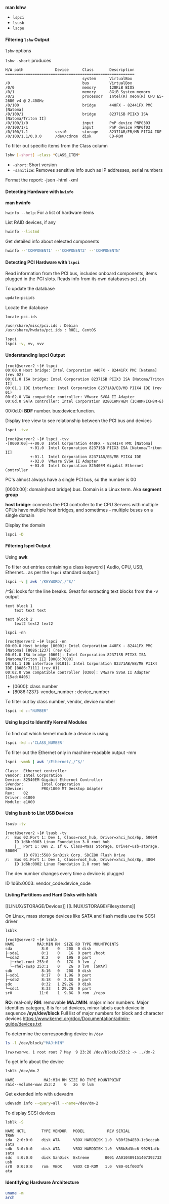 
**man lshw**

- `lspci`
- `lsusb`
- `lscpu`
#### Filtering `lshw` Output

`lshw` options

`lshw -short` produces

```
H/W path              Device      Class       Description
=========================================================
                                  system      VirtualBox
/0                                bus         VirtualBox
/0/0                              memory      128KiB BIOS
/0/1                              memory      8GiB System memory
/0/2                              processor   Intel(R) Xeon(R) CPU E5-2680 v4 @ 2.40GHz
/0/100                            bridge      440FX - 82441FX PMC [Natoma]
/0/100/1                          bridge      82371SB PIIX3 ISA [Natoma/Triton II]
/0/100/1/0                        input       PnP device PNP0303
/0/100/1/1                        input       PnP device PNP0f03
/0/100/1.1            scsi0       storage     82371AB/EB/MB PIIX4 IDE
/0/100/1.1/0.0.0      /dev/cdrom  disk        CD-ROM
```

To filter out specific items from the Class column

```bash
lshw [-short] -class *CLASS_ITEM*
```

- `-short`: Short version
- `-sanitize`: Removes sensitive info such as IP addresses, serial numbers

Format the report:
-json
-html
-xml 

#### Detecting Hardware with `hwinfo`

**man hwinfo**

`hwinfo --help`: For a list of hardware items

List RAID devices, if any

```bash
hwinfo --listmd
```

Get detailed info about selected components

```bash
hwinfo --'COMPONENT1' --'COMPONENT2' --'COMPONENTN'
```

#### Detecting PCI Hardware with `lspci`

Read information from the PCI bus, includes onboard components, items plugged in the PCI slots. Reads info from its own databases `pci.ids`

To update the database

```bash
update-pciids
```

Locate the database

```
locate pci.ids
```

```
/usr/share/misc/pci.ids : Debian
/usr/share/hwdata/pci.ids : RHEL, CentOS
```

```bash
lspci
lspci -v, vv, vvv
```

#### Understanding lspci Output

```
[root@server2 ~]# lspci
00:00.0 Host bridge: Intel Corporation 440FX - 82441FX PMC [Natoma] (rev 02)
00:01.0 ISA bridge: Intel Corporation 82371SB PIIX3 ISA [Natoma/Triton II]
00:01.1 IDE interface: Intel Corporation 82371AB/EB/MB PIIX4 IDE (rev 01)
00:02.0 VGA compatible controller: VMware SVGA II Adapter
00:0d.0 SATA controller: Intel Corporation 82801HM/HEM (ICH8M/ICH8M-E)
```

00:0d.0: **BDF** number. bus:device:function. 

Display tree view to see relationship between the PCI bus and devices

```bash
lspci -tvv
```

```
[root@server2 ~]# lspci -tvv
-[0000:00]-+-00.0  Intel Corporation 440FX - 82441FX PMC [Natoma]
           +-01.0  Intel Corporation 82371SB PIIX3 ISA [Natoma/Triton II]
           +-01.1  Intel Corporation 82371AB/EB/MB PIIX4 IDE
           +-02.0  VMware SVGA II Adapter
           +-03.0  Intel Corporation 82540EM Gigabit Ethernet Controller
```

PC's almost always have a single PCI bus, so the number is 00

\[0000:00]: domain(host bridge):bus. Domain is a Linux term. Aka **segment group**

**host bridge**: connects the PCI controller to the CPU
Servers with multiple CPUs have multiple host bridges, and sometimes - multiple buses on a single domain

Display the domain

```bash
lspci -D
```

#### Filtering lspci Output

Using **awk**

To filter out entries containing a class keyword \[ Audio, CPU, USB, Ethernet... as per the `lspci` standard output ]

```bash
lspci -v | awk '/KEYWORD/,/^$/'
```

\/^$/: looks for the line breaks. Great for extracting text blocks from the -v output
```
text block 1
	text text text

text block 2
	text2 text2 text2
```

```
lspci -nn
```

```
[root@server2 ~]# lspci -nn
00:00.0 Host bridge [0600]: Intel Corporation 440FX - 82441FX PMC [Natoma] [8086:1237] (rev 02)
00:01.0 ISA bridge [0601]: Intel Corporation 82371SB PIIX3 ISA [Natoma/Triton II] [8086:7000]
00:01.1 IDE interface [0101]: Intel Corporation 82371AB/EB/MB PIIX4 IDE [8086:7111] (rev 01)
00:02.0 VGA compatible controller [0300]: VMware SVGA II Adapter [15ad:0405]
```

- \[0600]: class number
- \[8086:1237]: vendor_number : device_number

To filter out by class number, vendor, device number

``` bash
lspci -d ::"NUMBER"
```

#### Using lspci to Identify Kernel Modules

To find out which kernel module a device is using

```bash
lspci -kd ::'CLASS_NUMBER'
```

To filter out the Ethernet only in machine-readable output -mm

```bash
lspci -vmmk | awk '/Ethernet/,/^$/'
```

```
Class:  Ethernet controller
Vendor: Intel Corporation
Device: 82540EM Gigabit Ethernet Controller
SVendor:        Intel Corporation
SDevice:        PRO/1000 MT Desktop Adapter
Rev:    02
Driver: e1000
Module: e1000
```

#### Using lsusb to List USB Devices

```bash
lsusb -tv
```

```
[root@server2 ~]# lsusb -tv
/:  Bus 02.Port 1: Dev 1, Class=root_hub, Driver=xhci_hcd/6p, 5000M
    ID 1d6b:0003 Linux Foundation 3.0 root hub
    |__ Port 1: Dev 2, If 0, Class=Mass Storage, Driver=usb-storage, 5000M
        ID 0781:5580 SanDisk Corp. SDCZ80 Flash Drive
/:  Bus 01.Port 1: Dev 1, Class=root_hub, Driver=xhci_hcd/8p, 480M
    ID 1d6b:0002 Linux Foundation 2.0 root hub
```

The dev number changes every time a device is plugged

ID 1d6b:0003: vendor_code:device_code

#### Listing Partitions and Hard Disks with lsblk

[[LINUX/STORAGE/Devices]] [[LINUX/STORAGE/Filesystems]]

On Linux, mass storage devices like SATA and flash media use the SCSI driver

```bash
lsblk
```

```
[root@server2 ~]# lsblk
NAME          MAJ:MIN RM  SIZE RO TYPE MOUNTPOINTS
sda             8:0    0   20G  0 disk
├─sda1          8:1    0    1G  0 part /boot
└─sda2          8:2    0   19G  0 part
  ├─rhel-root 253:0    0   17G  0 lvm  /
  └─rhel-swap 253:1    0    2G  0 lvm  [SWAP]
sdb             8:16   0   20G  0 disk
├─sdb1          8:17   0  1.9G  0 part
├─sdb2          8:18   0  2.8G  0 part
sdc             8:32   1 29.2G  0 disk
└─sdc1          8:33   1 29.2G  0 part
sr0            11:0    1  9.8G  0 rom  /repo
```

**RO**: real-only
**RM**: removable
**MAJ:MIN**: major:minor numbers. Major identifies category, 8 is for sd devices, minor labels each device in sequence **/sys/dev/block**
Full list of major numbers for block and character devices
https://www.kernel.org/doc/Documentation/admin-guide/devices.txt

To determine the corresponding device in `/dev`

``` bash
ls -l /dev/block/"MAJ:MIN"
```

`lrwxrwxrwx. 1 root root 7 May  9 23:20 /dev/block/253:2 -> ../dm-2`

To get info about the device

``` bash
lsblk /dev/dm-2
```

```
NAME             MAJ:MIN RM SIZE RO TYPE MOUNTPOINT
raid--volume-www 253:2    0   2G  0 lvm
```

Get extended info with udevadm

``` bash
udevadm info --query=all --name=/dev/dm-2
```

To display SCSI devices

``` bash
lsblk -S
```

```
NAME HCTL       TYPE VENDOR   MODEL          REV SERIAL               TRAN
sda  2:0:0:0    disk ATA      VBOX HARDDISK 1.0  VB0f2b4859-1c3cccab  sata
sdb  3:0:0:0    disk ATA      VBOX HARDDISK 1.0  VB8b8d3bc6-90291afb  sata
sdc  4:0:0:0    disk SanDisk  Extreme       0001 AA010409151407392732 usb
sr0  0:0:0:0    rom  VBOX     VBOX CD-ROM   1.0  VB0-01f003f6         ata
```

#### Identifying Hardware Architecture

```bash
uname -m
arch
```
